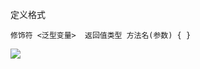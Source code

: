定义格式

```
修饰符 <泛型变量>  返回值类型 方法名(参数) { }
```



![](https://youpaiyun.zongqilive.cn/image/20201115165522.png)

